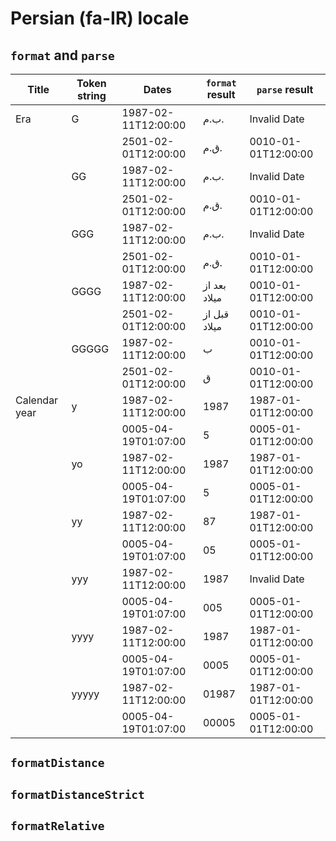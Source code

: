 # Persian (fa-IR) locale

## `format` and `parse`

| Title | Token string | Dates | `format` result | `parse` result |
|-------|--------------|-------|-------------------|------------------|
| Era | G | 1987-02-11T12:00:00 | ب.م. | Invalid Date |
| | | 2501-02-01T12:00:00 | ق.م. | 0010-01-01T12:00:00 |
| | GG | 1987-02-11T12:00:00 | ب.م. | Invalid Date |
| | | 2501-02-01T12:00:00 | ق.م. | 0010-01-01T12:00:00 |
| | GGG | 1987-02-11T12:00:00 | ب.م. | Invalid Date |
| | | 2501-02-01T12:00:00 | ق.م. | 0010-01-01T12:00:00 |
| | GGGG | 1987-02-11T12:00:00 | بعد از میلاد | 0010-01-01T12:00:00 |
| | | 2501-02-01T12:00:00 | قبل از میلاد | 0010-01-01T12:00:00 |
| | GGGGG | 1987-02-11T12:00:00 | ب | 0010-01-01T12:00:00 |
| | | 2501-02-01T12:00:00 | ق | 0010-01-01T12:00:00 |
| Calendar year | y | 1987-02-11T12:00:00 | 1987 | 1987-01-01T12:00:00 |
| | | 0005-04-19T01:07:00 | 5 | 0005-01-01T12:00:00 |
| | yo | 1987-02-11T12:00:00 | 1987 | 1987-01-01T12:00:00 |
| | | 0005-04-19T01:07:00 | 5 | 0005-01-01T12:00:00 |
| | yy | 1987-02-11T12:00:00 | 87 | 1987-01-01T12:00:00 |
| | | 0005-04-19T01:07:00 | 05 | 0005-01-01T12:00:00 |
| | yyy | 1987-02-11T12:00:00 | 1987 | Invalid Date |
| | | 0005-04-19T01:07:00 | 005 | 0005-01-01T12:00:00 |
| | yyyy | 1987-02-11T12:00:00 | 1987 | 1987-01-01T12:00:00 |
| | | 0005-04-19T01:07:00 | 0005 | 0005-01-01T12:00:00 |
| | yyyyy | 1987-02-11T12:00:00 | 01987 | 1987-01-01T12:00:00 |
| | | 0005-04-19T01:07:00 | 00005 | 0005-01-01T12:00:00 |

## `formatDistance`

## `formatDistanceStrict`

## `formatRelative`
